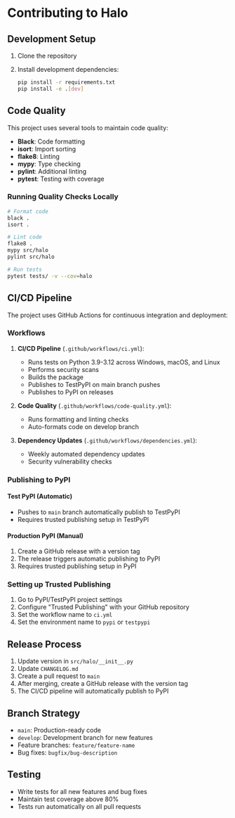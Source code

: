 # Contributing to Halo

## Development Setup

1. Clone the repository
2. Install development dependencies:

   ```bash
   pip install -r requirements.txt
   pip install -e .[dev]
   ```

## Code Quality

This project uses several tools to maintain code quality:

- **Black**: Code formatting
- **isort**: Import sorting
- **flake8**: Linting
- **mypy**: Type checking
- **pylint**: Additional linting
- **pytest**: Testing with coverage

### Running Quality Checks Locally

```bash
# Format code
black .
isort .

# Lint code
flake8 .
mypy src/halo
pylint src/halo

# Run tests
pytest tests/ -v --cov=halo
```

## CI/CD Pipeline

The project uses GitHub Actions for continuous integration and deployment:

### Workflows

1. **CI/CD Pipeline** (`.github/workflows/ci.yml`):
   - Runs tests on Python 3.9-3.12 across Windows, macOS, and Linux
   - Performs security scans
   - Builds the package
   - Publishes to TestPyPI on main branch pushes
   - Publishes to PyPI on releases

2. **Code Quality** (`.github/workflows/code-quality.yml`):
   - Runs formatting and linting checks
   - Auto-formats code on develop branch

3. **Dependency Updates** (`.github/workflows/dependencies.yml`):
   - Weekly automated dependency updates
   - Security vulnerability checks

### Publishing to PyPI

#### Test PyPI (Automatic)

- Pushes to `main` branch automatically publish to TestPyPI
- Requires trusted publishing setup in TestPyPI

#### Production PyPI (Manual)

1. Create a GitHub release with a version tag
2. The release triggers automatic publishing to PyPI
3. Requires trusted publishing setup in PyPI

### Setting up Trusted Publishing

1. Go to PyPI/TestPyPI project settings
2. Configure "Trusted Publishing" with your GitHub repository
3. Set the workflow name to `ci.yml`
4. Set the environment name to `pypi` or `testpypi`

## Release Process

1. Update version in `src/halo/__init__.py`
2. Update `CHANGELOG.md`
3. Create a pull request to `main`
4. After merging, create a GitHub release with the version tag
5. The CI/CD pipeline will automatically publish to PyPI

## Branch Strategy

- `main`: Production-ready code
- `develop`: Development branch for new features
- Feature branches: `feature/feature-name`
- Bug fixes: `bugfix/bug-description`

## Testing

- Write tests for all new features and bug fixes
- Maintain test coverage above 80%
- Tests run automatically on all pull requests
